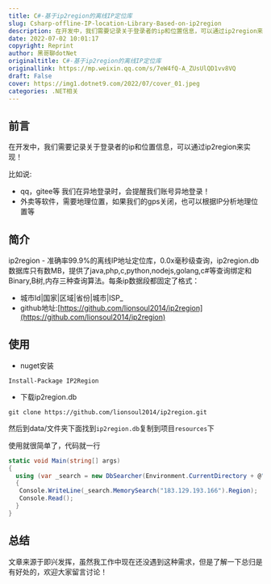 ```yaml
---
title: C#-基于ip2region的离线IP定位库
slug: Csharp-offline-IP-location-Library-Based-on-ip2region
description: 在开发中，我们需要记录关于登录者的ip和位置信息，可以通过ip2region来实现！
date: 2022-07-02 10:01:17
copyright: Reprint
author: 黑哥聊dotNet
originaltitle: C#-基于ip2region的离线IP定位库
originallink: https://mp.weixin.qq.com/s/7eW4fQ-A_ZUsUlQD1vv8VQ
draft: False
cover: https://img1.dotnet9.com/2022/07/cover_01.jpeg
categories: .NET相关
---
```


## 前言

在开发中，我们需要记录关于登录者的ip和位置信息，可以通过ip2region来实现！

比如说:

- qq，gitee等 我们在异地登录时，会提醒我们账号异地登录！
- 外卖等软件，需要地理位置，如果我们的gps关闭，也可以根据IP分析地理位置等

## 简介

ip2region - 准确率99.9%的离线IP地址定位库，0.0x毫秒级查询，ip2region.db数据库只有数MB，提供了java,php,c,python,nodejs,golang,c#等查询绑定和Binary,B树,内存三种查询算法。每条ip数据段都固定了格式：

- 城市Id|国家|区域|省份|城市|ISP_
- github地址:[https://github.com/lionsoul2014/ip2region](https://github.com/lionsoul2014/ip2region)

## 使用

- nuget安装

```shell
Install-Package IP2Region
```

- 下载ip2region.db

```shell
git clone https://github.com/lionsoul2014/ip2region.git
```

然后到data/文件夹下面找到`ip2region.db`复制到项目`resources`下

使用就很简单了，代码就一行

```csharp
static void Main(string[] args)
{
  using (var _search = new DbSearcher(Environment.CurrentDirectory + @"\DB\ip2region.db"))
  {
   Console.WriteLine(_search.MemorySearch("183.129.193.166").Region);
   Console.Read();
  }
}
```

## 总结

文章来源于即兴发挥，虽然我工作中现在还没遇到这种需求，但是了解一下总归是有好处的，欢迎大家留言讨论！